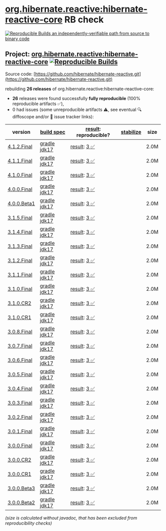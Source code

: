 [org.hibernate.reactive:hibernate-reactive-core](https://central.sonatype.com/artifact/org.hibernate.reactive/hibernate-reactive-core/versions) RB check
=======

[![Reproducible Builds](https://reproducible-builds.org/images/logos/rb.svg) an independently-verifiable path from source to binary code](https://reproducible-builds.org/)

## Project: [org.hibernate.reactive:hibernate-reactive-core](https://central.sonatype.com/artifact/org.hibernate.reactive/hibernate-reactive-core/versions) [![Reproducible Builds](https://img.shields.io/endpoint?url=https://raw.githubusercontent.com/jvm-repo-rebuild/reproducible-central/master/content/org/hibernate/reactive/hibernate-reactive/badge.json)](https://github.com/jvm-repo-rebuild/reproducible-central/blob/master/content/org/hibernate/reactive/hibernate-reactive/README.md)

Source code: [https://github.com/hibernate/hibernate-reactive.git](https://github.com/hibernate/hibernate-reactive.git)

rebuilding **26 releases** of org.hibernate.reactive:hibernate-reactive-core:
- **26** releases were found successfully **fully reproducible** (100% reproducible artifacts :white_check_mark:),
- 0 had issues (some unreproducible artifacts :warning:, see eventual :mag: diffoscope and/or :memo: issue tracker links):

| version | [build spec](/BUILDSPEC.md) | [result](https://reproducible-builds.org/docs/jvm/): reproducible? | [stabilize](https://github.com/google/oss-rebuild/blob/main/cmd/stabilize/README.md) | size |
| -- | --------- | ------ | ------ | -- |
| [4.1.2.Final](https://central.sonatype.com/artifact/org.hibernate.reactive/hibernate-reactive-core/4.1.2.Final/pom) | [gradle jdk17](hibernate-reactive-4.1.2.Final.buildspec) | [result](hibernate-reactive-core-4.1.2.Final.buildinfo): [3 :white_check_mark: ](hibernate-reactive-core-4.1.2.Final.buildcompare) | | 2.0M |
| [4.1.1.Final](https://central.sonatype.com/artifact/org.hibernate.reactive/hibernate-reactive-core/4.1.1.Final/pom) | [gradle jdk17](hibernate-reactive-4.1.1.Final.buildspec) | [result](hibernate-reactive-core-4.1.1.Final.buildinfo): [3 :white_check_mark: ](hibernate-reactive-core-4.1.1.Final.buildcompare) | | 2.0M |
| [4.1.0.Final](https://central.sonatype.com/artifact/org.hibernate.reactive/hibernate-reactive-core/4.1.0.Final/pom) | [gradle jdk17](hibernate-reactive-4.1.0.Final.buildspec) | [result](hibernate-reactive-core-4.1.0.Final.buildinfo): [3 :white_check_mark: ](hibernate-reactive-core-4.1.0.Final.buildcompare) | | 2.0M |
| [4.0.0.Final](https://central.sonatype.com/artifact/org.hibernate.reactive/hibernate-reactive-core/4.0.0.Final/pom) | [gradle jdk17](hibernate-reactive-4.0.0.Final.buildspec) | [result](hibernate-reactive-core-4.0.0.Final.buildinfo): [3 :white_check_mark: ](hibernate-reactive-core-4.0.0.Final.buildcompare) | | 2.0M |
| [4.0.0.Beta1](https://central.sonatype.com/artifact/org.hibernate.reactive/hibernate-reactive-core/4.0.0.Beta1/pom) | [gradle jdk17](hibernate-reactive-4.0.0.Beta1.buildspec) | [result](hibernate-reactive-core-4.0.0.Beta1.buildinfo): [3 :white_check_mark: ](hibernate-reactive-core-4.0.0.Beta1.buildcompare) | | 2.0M |
| [3.1.5.Final](https://central.sonatype.com/artifact/org.hibernate.reactive/hibernate-reactive-core/3.1.5.Final/pom) | [gradle jdk17](hibernate-reactive-3.1.5.Final.buildspec) | [result](hibernate-reactive-core-3.1.5.Final.buildinfo): [3 :white_check_mark: ](hibernate-reactive-core-3.1.5.Final.buildcompare) | | 2.0M |
| [3.1.4.Final](https://central.sonatype.com/artifact/org.hibernate.reactive/hibernate-reactive-core/3.1.4.Final/pom) | [gradle jdk17](hibernate-reactive-3.1.4.Final.buildspec) | [result](hibernate-reactive-core-3.1.4.Final.buildinfo): [3 :white_check_mark: ](hibernate-reactive-core-3.1.4.Final.buildcompare) | | 2.0M |
| [3.1.3.Final](https://central.sonatype.com/artifact/org.hibernate.reactive/hibernate-reactive-core/3.1.3.Final/pom) | [gradle jdk17](hibernate-reactive-3.1.3.Final.buildspec) | [result](hibernate-reactive-core-3.1.3.Final.buildinfo): [3 :white_check_mark: ](hibernate-reactive-core-3.1.3.Final.buildcompare) | | 2.0M |
| [3.1.2.Final](https://central.sonatype.com/artifact/org.hibernate.reactive/hibernate-reactive-core/3.1.2.Final/pom) | [gradle jdk17](hibernate-reactive-3.1.2.Final.buildspec) | [result](hibernate-reactive-core-3.1.2.Final.buildinfo): [3 :white_check_mark: ](hibernate-reactive-core-3.1.2.Final.buildcompare) | | 2.0M |
| [3.1.1.Final](https://central.sonatype.com/artifact/org.hibernate.reactive/hibernate-reactive-core/3.1.1.Final/pom) | [gradle jdk17](hibernate-reactive-3.1.1.Final.buildspec) | [result](hibernate-reactive-core-3.1.1.Final.buildinfo): [3 :white_check_mark: ](hibernate-reactive-core-3.1.1.Final.buildcompare) | | 2.0M |
| [3.1.0.Final](https://central.sonatype.com/artifact/org.hibernate.reactive/hibernate-reactive-core/3.1.0.Final/pom) | [gradle jdk17](hibernate-reactive-3.1.0.Final.buildspec) | [result](hibernate-reactive-core-3.1.0.Final.buildinfo): [3 :white_check_mark: ](hibernate-reactive-core-3.1.0.Final.buildcompare) | | 2.0M |
| [3.1.0.CR2](https://central.sonatype.com/artifact/org.hibernate.reactive/hibernate-reactive-core/3.1.0.CR2/pom) | [gradle jdk17](hibernate-reactive-3.1.0.CR2.buildspec) | [result](hibernate-reactive-core-3.1.0.CR2.buildinfo): [3 :white_check_mark: ](hibernate-reactive-core-3.1.0.CR2.buildcompare) | | 2.0M |
| [3.1.0.CR1](https://central.sonatype.com/artifact/org.hibernate.reactive/hibernate-reactive-core/3.1.0.CR1/pom) | [gradle jdk17](hibernate-reactive-3.1.0.CR1.buildspec) | [result](hibernate-reactive-core-3.1.0.CR1.buildinfo): [3 :white_check_mark: ](hibernate-reactive-core-3.1.0.CR1.buildcompare) | | 2.0M |
| [3.0.8.Final](https://central.sonatype.com/artifact/org.hibernate.reactive/hibernate-reactive-core/3.0.8.Final/pom) | [gradle jdk17](hibernate-reactive-3.0.8.Final.buildspec) | [result](hibernate-reactive-core-3.0.8.Final.buildinfo): [3 :white_check_mark: ](hibernate-reactive-core-3.0.8.Final.buildcompare) | | 2.0M |
| [3.0.7.Final](https://central.sonatype.com/artifact/org.hibernate.reactive/hibernate-reactive-core/3.0.7.Final/pom) | [gradle jdk17](hibernate-reactive-3.0.7.Final.buildspec) | [result](hibernate-reactive-core-3.0.7.Final.buildinfo): [3 :white_check_mark: ](hibernate-reactive-core-3.0.7.Final.buildcompare) | | 2.0M |
| [3.0.6.Final](https://central.sonatype.com/artifact/org.hibernate.reactive/hibernate-reactive-core/3.0.6.Final/pom) | [gradle jdk17](hibernate-reactive-3.0.6.Final.buildspec) | [result](hibernate-reactive-core-3.0.6.Final.buildinfo): [3 :white_check_mark: ](hibernate-reactive-core-3.0.6.Final.buildcompare) | | 2.0M |
| [3.0.5.Final](https://central.sonatype.com/artifact/org.hibernate.reactive/hibernate-reactive-core/3.0.5.Final/pom) | [gradle jdk17](hibernate-reactive-3.0.5.Final.buildspec) | [result](hibernate-reactive-core-3.0.5.Final.buildinfo): [3 :white_check_mark: ](hibernate-reactive-core-3.0.5.Final.buildcompare) | | 2.0M |
| [3.0.4.Final](https://central.sonatype.com/artifact/org.hibernate.reactive/hibernate-reactive-core/3.0.4.Final/pom) | [gradle jdk17](hibernate-reactive-3.0.4.Final.buildspec) | [result](hibernate-reactive-core-3.0.4.Final.buildinfo): [3 :white_check_mark: ](hibernate-reactive-core-3.0.4.Final.buildcompare) | | 2.0M |
| [3.0.3.Final](https://central.sonatype.com/artifact/org.hibernate.reactive/hibernate-reactive-core/3.0.3.Final/pom) | [gradle jdk17](hibernate-reactive-3.0.3.Final.buildspec) | [result](hibernate-reactive-core-3.0.3.Final.buildinfo): [3 :white_check_mark: ](hibernate-reactive-core-3.0.3.Final.buildcompare) | | 2.0M |
| [3.0.2.Final](https://central.sonatype.com/artifact/org.hibernate.reactive/hibernate-reactive-core/3.0.2.Final/pom) | [gradle jdk17](hibernate-reactive-3.0.2.Final.buildspec) | [result](hibernate-reactive-core-3.0.2.Final.buildinfo): [3 :white_check_mark: ](hibernate-reactive-core-3.0.2.Final.buildcompare) | | 2.0M |
| [3.0.1.Final](https://central.sonatype.com/artifact/org.hibernate.reactive/hibernate-reactive-core/3.0.1.Final/pom) | [gradle jdk17](hibernate-reactive-3.0.1.Final.buildspec) | [result](hibernate-reactive-core-3.0.1.Final.buildinfo): [3 :white_check_mark: ](hibernate-reactive-core-3.0.1.Final.buildcompare) | | 2.0M |
| [3.0.0.Final](https://central.sonatype.com/artifact/org.hibernate.reactive/hibernate-reactive-core/3.0.0.Final/pom) | [gradle jdk17](hibernate-reactive-3.0.0.Final.buildspec) | [result](hibernate-reactive-core-3.0.0.Final.buildinfo): [3 :white_check_mark: ](hibernate-reactive-core-3.0.0.Final.buildcompare) | | 2.0M |
| [3.0.0.CR2](https://central.sonatype.com/artifact/org.hibernate.reactive/hibernate-reactive-core/3.0.0.CR2/pom) | [gradle jdk17](hibernate-reactive-3.0.0.CR2.buildspec) | [result](hibernate-reactive-core-3.0.0.CR2.buildinfo): [3 :white_check_mark: ](hibernate-reactive-core-3.0.0.CR2.buildcompare) | | 2.0M |
| [3.0.0.CR1](https://central.sonatype.com/artifact/org.hibernate.reactive/hibernate-reactive-core/3.0.0.CR1/pom) | [gradle jdk17](hibernate-reactive-3.0.0.CR1.buildspec) | [result](hibernate-reactive-core-3.0.0.CR1.buildinfo): [3 :white_check_mark: ](hibernate-reactive-core-3.0.0.CR1.buildcompare) | | 2.0M |
| [3.0.0.Beta3](https://central.sonatype.com/artifact/org.hibernate.reactive/hibernate-reactive-core/3.0.0.Beta3/pom) | [gradle jdk17](hibernate-reactive-3.0.0.Beta3.buildspec) | [result](hibernate-reactive-core-3.0.0.Beta3.buildinfo): [3 :white_check_mark: ](hibernate-reactive-core-3.0.0.Beta3.buildcompare) | | 2.0M |
| [3.0.0.Beta2](https://central.sonatype.com/artifact/org.hibernate.reactive/hibernate-reactive-core/3.0.0.Beta2/pom) | [gradle jdk17](hibernate-reactive-3.0.0.Beta2.buildspec) | [result](hibernate-reactive-3.0.0.Beta2.buildinfo): [3 :white_check_mark: ](hibernate-reactive-3.0.0.Beta2.buildcompare) | | 2.0M |

<i>(size is calculated without javadoc, that has been excluded from reproducibility checks)</i>
